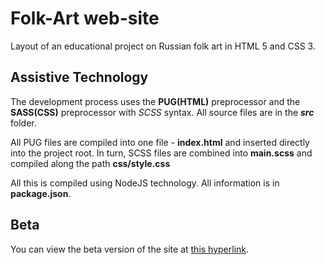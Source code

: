 # Folk-Art web-site
Layout of an educational project on Russian folk art in HTML 5 and CSS 3.

Assistive Technology
---
The development process uses the **PUG(HTML)** preprocessor and the **SASS(CSS)** preprocessor with *SCSS* syntax. All source files are in the ***src*** folder.

All PUG files are compiled into one file - **index.html** and inserted directly into the project root. In turn, SCSS files are combined into **main.scss** and compiled along the path **css/style.css**

All this is compiled using NodeJS technology. All information is in **package.json**.

Beta
---
You can view the beta version of the site at [this hyperlink](https://josuke12.github.io/folk-art/).
